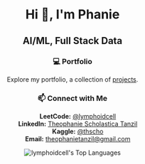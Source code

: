 <h1 align="center">Hi 👋, I'm Phanie</h1>

<div align="center">

  <h2>AI/ML, Full Stack Data</h2>

</div>

<div align="center">

  <h3>💻 Portfolio</h3>
  <p>Explore my portfolio, a collection of <a href="https://github.com/lymphoidcell/Portfolio-Guide/blob/main/README.md">projects</a>.</p>

</div>

<div align="center">

  <h3>📫 Connect with Me</h3>

  <ul style="list-style: none;">
    <li><strong>LeetCode:</strong> <a href="https://leetcode.com/u/lymphoidcell/">@lymphoidcell</a></li>
    <li><strong>LinkedIn:</strong> <a href="https://www.linkedin.com/in/thscho/">Theophanie Scholastica Tanzil</a></li>
    <li><strong>Kaggle:</strong> <a href="https://www.kaggle.com/thscho">@thscho</a></li>
    <li><strong>Email:</strong> <a href="mailto:theophanietanzil@gmail.com">theophanietanzil@gmail.com</a></li>
  </ul>

</div>

<p align="center">
  <img src="https://github-readme-stats.vercel.app/api/top-langs/?username=lymphoidcell&theme=dracula&show_icons=true&hide_border=true&layout=compact" alt="lymphoidcell's Top Languages"/>
</p>
